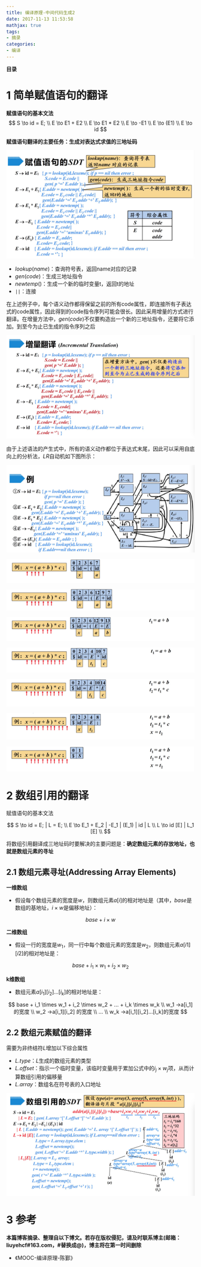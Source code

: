 ```yaml
---
title: 编译原理-中间代码生成2
date: 2017-11-13 11:53:58
mathjax: true
tags: 
- 摘录
categories: 
- 编译
---
```


__目录__

<!-- toc -->
<!--more-->

# 1 简单赋值语句的翻译

__赋值语句的基本文法__
$$
S \to id = E; \\
E \to E1 + E2 \\
E \to E1 * E2 \\
E \to -E1 \\
E \to (E1) \\
E \to id
$$

__赋值语句翻译的主要任务：生成对表达式求值的三地址码__

![fig1](/images/编译原理-中间代码生成2/fig1.jpg)

* $lookup(name)$：查询符号表，返回name对应的记录
* $gen(code)$：生成三地址指令
* $newtemp()$：生成一个新的临时变量t，返回t的地址
* `||`：连接

在上述例子中，每个语义动作都得保留之前的所有code属性，即连接所有子表达式的code属性，因此得到的code指令序列可能会很长。因此采用增量的方式进行翻译。在增量方法中，$gen(code)$不仅要构造出一个新的三地址指令，还要将它添加。到至今为止已生成的指令序列之后

![fig2](/images/编译原理-中间代码生成2/fig2.jpg)

由于上述语法的产生式中，所有的语义动作都位于表达式末尾，因此可以采用自底向上的分析法，$LR$自动机如下图所示：

![fig3](/images/编译原理-中间代码生成2/fig3.jpg)

![fig4](/images/编译原理-中间代码生成2/fig4.jpg)

![fig5](/images/编译原理-中间代码生成2/fig5.jpg)

![fig6](/images/编译原理-中间代码生成2/fig6.jpg)

![fig7](/images/编译原理-中间代码生成2/fig7.jpg)

![fig8](/images/编译原理-中间代码生成2/fig8.jpg)

![fig9](/images/编译原理-中间代码生成2/fig9.jpg)

![fig10](/images/编译原理-中间代码生成2/fig10.jpg)

# 2 数组引用的翻译

赋值语句的基本文法

$$
S \to id = E; | L = E; \\
E \to E_1 + E_2 | -E_1 | (E_1) | id | L \\
L \to id [E] | L_1 [E] \\
$$

将数组引用翻译成三地址码时要解决的主要问题是：__确定数组元素的存放地址，也就是数组元素的寻址__

## 2.1 数组元素寻址(Addressing Array Elements)

__一维数组__

* 假设每个数组元素的宽度是$w$，则数组元素$a[i]$的相对地址是（其中，$base$是数组的基地址，$i \times w$是偏移地址）：

$$base + i \times w$$

__二维数组__

* 假设一行的宽度是$w_1$，同一行中每个数组元素的宽度是$w_2$，则数组元素$a[i1][i2]$的相对地址是：

$$base + i_1 \times w_1 + i_2 \times w_2$$

__k维数组__

* 数组元素$a[i_1][i_2]...[i_k]$的相对地址是：

$$
base + i_1 \times w_1 + i_2 \times w_2 + ... + i_k \times w_k \\
w_1 →a[i_1] 的宽度 \\
w_2 →a[i_1][i_2] 的宽度 \\
... \\
w_k →a[i_1][i_2]...[i_k]的宽度
$$

## 2.2 数组元素赋值的翻译

需要为非终结符$L$增加以下综合属性

* $L.type$：$L$生成的数组元素的类型
* $L.offset$：指示一个临时变量，该临时变量用于累加公式中的$i_j \times w_j$项，从而计算数组引用的偏移量
* $L.array$：数组名在符号表的入口地址

![fig11](/images/编译原理-中间代码生成2/fig11.jpg)

# 3 参考

__本篇博客摘录、整理自以下博文。若存在版权侵犯，请及时联系博主(邮箱：liuyehcf#163.com，#替换成@)，博主将在第一时间删除__

* 《MOOC-编译原理-陈鄞》
